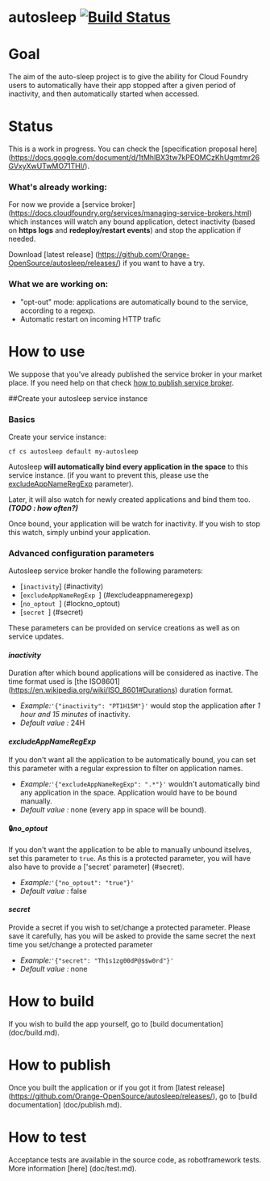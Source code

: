 # autosleep [![Build Status](https://travis-ci.org/Orange-OpenSource/autosleep.svg?branch=develop)](https://travis-ci.org/Orange-OpenSource/autosleep)

# Goal
The aim of the auto-sleep project is to give the ability for Cloud Foundry users to automatically have their app stopped after a given period of inactivity, and then automatically started when accessed.

# Status
This is a work in progress. 
You can check the [specification proposal here] (https://docs.google.com/document/d/1tMhIBX3tw7kPEOMCzKhUgmtmr26GVxyXwUTwMO71THI/).

### What's already working:
For now we provide a [service broker] (https://docs.cloudfoundry.org/services/managing-service-brokers.html) which instances will watch any bound application, detect inactivity (based on **https logs** and **redeploy/restart events**) and stop the application if needed.

Download [latest release] (https://github.com/Orange-OpenSource/autosleep/releases/) if you want to have a try.

### What we are working on:
* "opt-out" mode: applications are automatically bound to the service, according to a regexp.
* Automatic restart on incoming HTTP trafic

# How to use
We suppose that you've already published the service broker in your market place. If you need help on that check [how to publish service broker](doc/publish.md).

##Create your autosleep service instance

### Basics
Create your service instance: 
```
cf cs autosleep default my-autosleep
```

Autosleep **will automatically bind every application in the space** to this service instance. (if you want to prevent this, please use the [excludeAppNameRegExp](#excludeappnameregexp) parameter).

Later, it will also watch for newly created applications and bind them too. ***(TODO : how often?)***

Once bound, your application will be watch for inactivity. If you wish to stop this watch, simply unbind your application.

### Advanced configuration parameters
Autosleep service broker handle the following parameters: 

- [```inactivity```] (#inactivity)
- [```excludeAppNameRegExp ```] (#excludeappnameregexp)
- [```no_optout ```] (#lockno_optout)
- [```secret ```] (#secret)

These parameters can be provided on service creations as well as on service updates. 

#### *inactivity* 
Duration after which bound applications will be considered as inactive. The time format used is [the ISO8601] (https://en.wikipedia.org/wiki/ISO_8601#Durations) duration format.

- *Example:*```'{"inactivity": "PT1H15M"}'``` 
 would stop the application after *1 hour and 15 minutes* of inactivity.
- *Default value :*  24H

#### *excludeAppNameRegExp* 
If you don't want all the application to be automatically bound, you can set this parameter with a regular expression to filter on application names.

- *Example:*```'{"excludeAppNameRegExp": ".*"}'``` 
 wouldn't automatically bind any application in the space. Application would have to be bound manually.
- *Default value :*  none (every app in space will be bound).


#### :lock:*no_optout* 
If you don't want the application to be able to manually unbound itselves, set this parameter to ``true``. As this is a protected parameter, you will have also have to provide a ['secret' parameter] (#secret). 

- *Example:*```'{"no_optout": "true"}'``` 
- *Default value :* false

#### *secret*
Provide a secret if you wish to set/change a protected parameter. Please save it carefully, has you will be asked to provide the same secret the next time you set/change a protected parameter

- *Example:*```'{"secret": "Th1s1zg00dP@$$w0rd"}'``` 
- *Default value :* none



# How to build
If you wish to build the app yourself, go to [build documentation] (doc/build.md).

# How to publish
Once you built the application or if you got it from [latest release] (https://github.com/Orange-OpenSource/autosleep/releases/), go to [build documentation] (doc/publish.md).

# How to test
Acceptance tests are available in the source code, as robotframework tests. More information [here] (doc/test.md).
